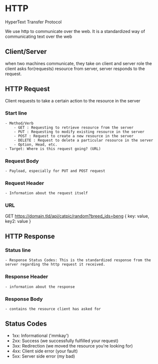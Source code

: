 # HTTP
HyperText Transfer Protocol

We use http to communicate over the web. It is a standardized way of communicating text over the web

## Client/Server
when two machines communicate, they take on client and server role
the client asks for(requests) resource from server, server responds to the request.

## HTTP Request
Client requests to take a certain action to the resource in the server
### Start line
    - Method/Verb
        - GET : Requesting to retrieve resource from the server
        - PUT : Requesting to modify existing resource in the server
        - POST : Request to create a new resource in the server
        - DELETE : Request to delete a particular resource in the server
        - Option, Head, etc.
    - Target: Where is this request going? (URL)
### Request Body
    - Payload, especially for PUT and POST request
### Request Header
    - Information about the request itself
### URL
GET https://domain.tld/api/catpic/random?breed_ids=beng
{
    key: value,
    key2: value
}

## HTTP Response
### Status line
    - Response Status Codes: This is the standardized response from the server regarding the http request it received.
### Response Header
    - information about the response
### Response Body
    - contains the resource client has asked for

## Status Codes
- 1xx: Informational ('mmkay')
- 2xx: Success (we successfully fulfilled your request)
- 3xx: Redirection (we moved the resource you're looking for)
- 4xx: Client side error (your fault)
- 5xx: Server side error (my bad)
